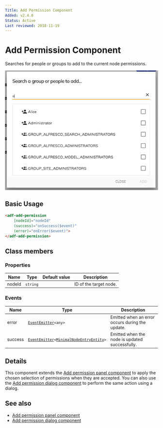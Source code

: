 ```yaml
---
Title: Add Permission Component
Added: v2.4.0
Status: Active
Last reviewed: 2018-11-19
---
```


# Add Permission Component

Searches for people or groups to add to the current node permissions.

![Add Permission Component](../docassets/images/add-permission-component.png)

## Basic Usage

```html
<adf-add-permission
    [nodeId]="nodeId"
    (success)="onSuccess($event)"
    (error)="onError($event)">
</adf-add-permission>
```

## Class members

### Properties

| Name | Type | Default value | Description |
| ---- | ---- | ------------- | ----------- |
| nodeId | `string` |  | ID of the target node. |

### Events

| Name | Type | Description |
| ---- | ---- | ----------- |
| error | [`EventEmitter`](https://angular.io/api/core/EventEmitter)`<any>` | Emitted when an error occurs during the update. |
| success | [`EventEmitter`](https://angular.io/api/core/EventEmitter)`<`[`MinimalNodeEntryEntity`](../content-services/document-library.model.md)`>` | Emitted when the node is updated successfully. |

## Details

This component extends the [Add permission panel component](../content-services/add-permission-panel.component.md)
to apply the chosen selection of permissions when they are accepted. You can also
use the [Add permission dialog component](../content-services/add-permission-dialog.component.md) to perform the same action using a dialog.

## See also

-   [Add permission panel component](../content-services/add-permission-panel.component.md)
-   [Add permission dialog component](../content-services/add-permission-dialog.component.md)
